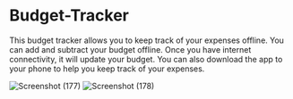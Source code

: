 # Budget-Tracker
This budget tracker allows you to keep track of your expenses offline. You can add and subtract your budget offline. Once you have internet connectivity, it will update your budget. You can also download the app to your phone to help you keep track of your expenses. 

![Screenshot (177)](https://user-images.githubusercontent.com/57572182/81763910-2cb76880-9485-11ea-91d7-640031fe761b.png)
![Screenshot (178)](https://user-images.githubusercontent.com/57572182/81763907-2b863b80-9485-11ea-8e6a-f218eb7147ef.png)
